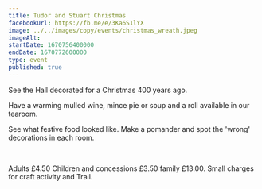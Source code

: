 ```yaml
---
title: Tudor and Stuart Christmas
facebookUrl: https://fb.me/e/3Ka6S1lYX
image: ../../images/copy/events/christmas_wreath.jpeg 
imageAlt: 
startDate: 1670756400000
endDate: 1670772600000
type: event
published: true
---
```

See the Hall decorated for a Christmas 400 years ago.

Have a warming mulled wine, mince pie or soup and a roll available in our tearoom.


See what festive food looked like. Make a pomander and spot the 'wrong' decorations in each room.

&nbsp;

Adults £4.50 Children and concessions £3.50 family £13.00. Small charges for craft activity and Trail.
